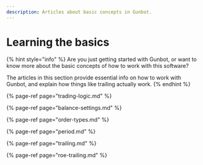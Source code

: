 ```yaml
---
description: Articles about basic concepts in Gunbot.
---
```


# Learning the basics

{% hint style="info" %}
Are you just getting started with Gunbot, or want to know more about the basic concepts of how to work with this software?

The articles in this section provide essential info on how to work with Gunbot, and explain how things like trailing actually work.
{% endhint %}

{% page-ref page="trading-logic.md" %}

{% page-ref page="balance-settings.md" %}

{% page-ref page="order-types.md" %}

{% page-ref page="period.md" %}

{% page-ref page="trailing.md" %}

{% page-ref page="roe-trailing.md" %}

